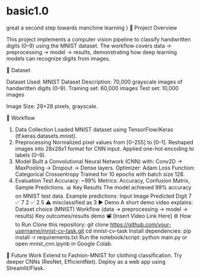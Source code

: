# basic1.0
great a second step towards manchine learning
)
📌 Project Overview

This project implements a computer vision pipeline to classify handwritten digits (0–9) using the MNIST dataset.
The workflow covers data → preprocessing → model → results, demonstrating how deep learning models can recognize digits from images.

📂 Dataset

Dataset Used: MNIST Dataset
Description: 70,000 grayscale images of handwritten digits (0–9).
Training set: 60,000 images
Test set: 10,000 images

Image Size: 28×28 pixels, grayscale.

🔄 Workflow
1. Data Collection
Loaded MNIST dataset using TensorFlow/Keras (tf.keras.datasets.mnist).
2. Preprocessing
Normalized pixel values from [0–255] to [0–1].
Reshaped images into 28x28x1 format for CNN input.
Applied one-hot encoding to labels (0–9).
3. Model
Built a Convolutional Neural Network (CNN) with:
Conv2D → MaxPooling → Dropout → Dense layers.
Optimizer: Adam
Loss Function: Categorical Crossentropy
Trained for 10 epochs with batch size 128.
4. Evaluation
Test Accuracy: ~99%
Metrics: Accuracy, Confusion Matrix, Sample Predictions.
📊 Key Results
The model achieved 99% accuracy on MNIST test data.
Example predictions:
Input Image	Predicted Digit
7	✅ 7
2	✅ 2
5	⚠️ misclassified as 3
▶️ Demo
A short demo video explains:
Dataset choice (MNIST)
Workflow (data → preprocessing → model → results)
Key outcomes/results demo
📽️ [Insert Video Link Here]
⚙️ How to Run
Clone this repository:
git clone https://github.com/your-username/mnist-cv-task.git
cd mnist-cv-task
Install dependencies:
pip install -r requirements.txt
Run the notebook/script:
python main.py
or open mnist_cnn.ipynb in Google Colab.

🚀 Future Work
Extend to Fashion-MNIST for clothing classification.
Try deeper CNNs (ResNet, EfficientNet).
Deploy as a web app using Streamlit/Flask.
